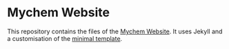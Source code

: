 # Mychem Website

This repository contains the files of the [Mychem Website](https://mychem.github.io).
It uses Jekyll and a customisation of the [minimal template](https://github.com/pages-themes/minimal).
